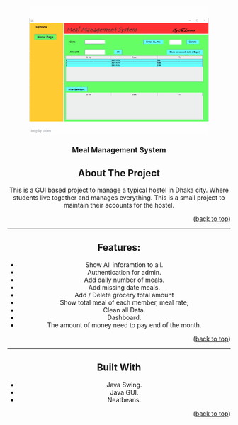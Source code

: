 <div id="top"></div>


<!-- PROJECT LOGO -->
<br />
<div align="center">
  <a href="https://github.com/lmottasin/Meal-Management-System-Java-Swing-GUI">
    <img src="assets/project.gif" alt="Logo" width="80%" height="80%">
  </a>

  <h3 align="center">Meal Management System </h3>



<!-- ABOUT THE PROJECT-->
## About The Project

This is a GUI based project to manage a typical hostel in Dhaka city. Where students live together and manages everything. This is a small project to maintain their accounts for the hostel.


<p align="right">(<a href="#top">back to top</a>)</p>


---
## Features: 
  * Show All inforamtion to all. 
  * Authentication for admin.
  * Add daily number of meals.
  * Add missing date meals.
  * Add / Delete grocery total amount
  * Show total meal of each member, meal rate,
  * Clean all Data. 
  * Dashboard. 
  * The amount of money need to pay end of the month.
  
<p align="right">(<a href="#top">back to top</a>)</p>
  
---
## Built With
* Java Swing.
* Java GUI.
* Neatbeans.

<p align="right">(<a href="#top">back to top</a>)</p>

